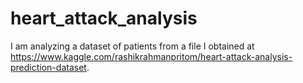 # heart_attack_analysis
I am analyzing a dataset of patients from a file I obtained at https://www.kaggle.com/rashikrahmanpritom/heart-attack-analysis-prediction-dataset.

